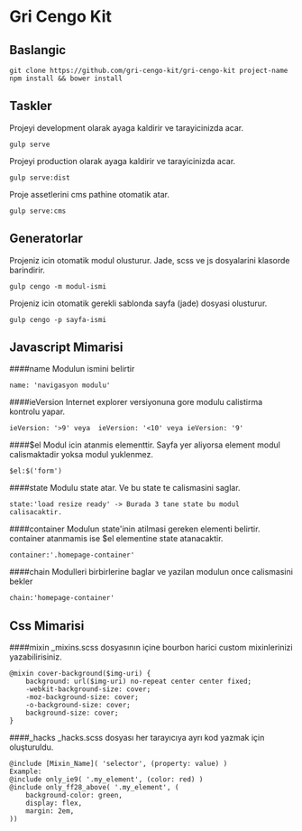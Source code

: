 Gri Cengo Kit
===================


Baslangic
-------------

    git clone https://github.com/gri-cengo-kit/gri-cengo-kit project-name
    npm install && bower install
  
Taskler
-------------

  Projeyi development olarak ayaga kaldirir ve tarayicinizda acar.

    gulp serve

   Projeyi production olarak ayaga kaldirir ve tarayicinizda acar.

    gulp serve:dist

  Proje assetlerini cms pathine otomatik atar.

    gulp serve:cms

  
Generatorlar
-------------

  Projeniz icin otomatik modul olusturur. Jade, scss ve js dosyalarini klasorde barindirir.

    gulp cengo -m modul-ismi
    
  Projeniz icin otomatik gerekli sablonda sayfa (jade) dosyasi olusturur.

    gulp cengo -p sayfa-ismi


Javascript Mimarisi
-------------
####name
Modulun ismini belirtir

    name: 'navigasyon modulu'

####ieVersion
Internet explorer versiyonuna gore modulu calistirma kontrolu yapar. 

    ieVersion: '>9' veya  ieVersion: '<10' veya ieVersion: '9'

####$el
Modul icin atanmis elementtir. Sayfa yer aliyorsa  element modul calismaktadir yoksa modul yuklenmez.

    $el:$('form')

####state
Modulu state atar. Ve bu state te calismasini saglar.

    state:'load resize ready' -> Burada 3 tane state bu modul calisacaktir.

####container
Modulun state'inin atilmasi gereken elementi belirtir. container atanmamis ise $el elementine state atanacaktir.

    container:'.homepage-container'

####chain
Modulleri birbirlerine baglar ve yazilan modulun once calismasini bekler

    chain:'homepage-container'

Css Mimarisi
-------------

####mixin
_mixins.scss dosyasının içine bourbon harici custom mixinlerinizi yazabilirisiniz.

    @mixin cover-background($img-uri) {
        background: url($img-uri) no-repeat center center fixed; 
        -webkit-background-size: cover;
        -moz-background-size: cover;
        -o-background-size: cover;
        background-size: cover;
    } 

####_hacks
_hacks.scss dosyası her tarayıcıya ayrı kod yazmak için oluşturuldu.

    @include [Mixin_Name]( 'selector', (property: value) )
    Example:
    @include only_ie9( '.my_element', (color: red) )
    @include only_ff28_above( '.my_element', (
        background-color: green,
        display: flex,
        margin: 2em,
    )) 
